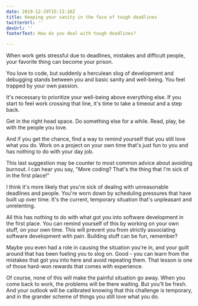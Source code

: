 ```yaml
---
date: 2019-12-29T15:13:18Z
title: Keeping your sanity in the face of tough deadlines
twitterUrl: ''
devUrl: ''
footerText: How do you deal with tough deadlines?

---
```

When work gets stressful due to deadlines, mistakes and difficult people, your favorite thing can become your prison.

You love to code, but suddenly a herculean slog of development and debugging stands between you and basic sanity and well-being. You feel trapped by your own passion.

It's necessary to prioritize your well-being above everything else. If you start to feel work crossing that line, it's time to take a timeout and a step back.

Get in the right head space. Do something else for a while. Read, play, be with the people you love.

And if you get the chance, find a way to remind yourself that you still love what you do. Work on a project on your own time that's just fun to you and has nothing to do with your day job.

This last suggestion may be counter to most common advice about avoiding burnout. I can hear you say, "More coding? That's the thing that I'm sick of in the first place!"

I think it's more likely that you're sick of dealing with unreasonable deadlines and people. You're worn down by scheduling pressures that have built up over time. It's the current, temporary situation that's unpleasant and unrelenting.

All this has nothing to do with what got you into software development in the first place. You can remind yourself of this by working on your own stuff, on your own time. This will prevent you from strictly associating software development with pain. Building stuff can be fun, remember?

Maybe you even had a role in causing the situation you're in, and your guilt around that has been fueling you to slog on. Good - you can learn from the mistakes that got you into here and avoid repeating them. That lesson is one of those hard-won rewards that comes with experience.

Of course, none of this will make the painful situation go away. When you come back to work, the problems will be there waiting. But you'll be fresh. And your outlook will be calibrated knowing that this challenge is temporary, and in the grander scheme of things you still love what you do.